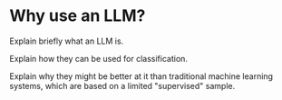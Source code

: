 # Why use an LLM?

Explain briefly what an LLM is.

Explain how they can be used for classification.

Explain why they might be better at it than traditional machine learning systems, which are based on a limited "supervised" sample.
